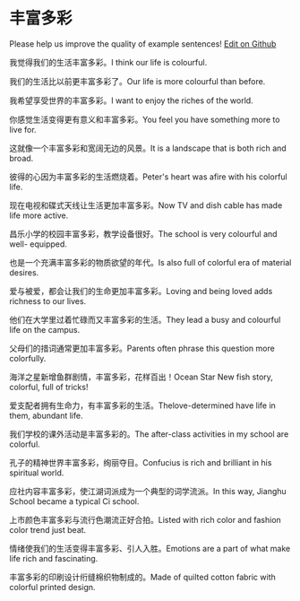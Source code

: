 # 丰富多彩

Please help us improve the quality of example sentences! [Edit on Github](https://github.com/jiyushe/jiyu-example-sentence-source/blob/main/chinese/fengfuduocai.md)

<p><span class="chinese">我觉得我们的生活丰富多彩。</span><span class="english">I think our life is colourful.</span></p>

<p><span class="chinese">我们的生活比以前更丰富多彩了。</span><span class="english">Our life is more colourful than before.</span></p>

<p><span class="chinese">我希望享受世界的丰富多彩。</span><span class="english">I want to enjoy the riches of the world.</span></p>

<p><span class="chinese">你感觉生活变得更有意义和丰富多彩。</span><span class="english">You feel you have something more to live for.</span></p>

<p><span class="chinese">这就像一个丰富多彩和宽阔无边的风景。</span><span class="english">It is a landscape that is both rich and broad.</span></p>

<p><span class="chinese">彼得的心因为丰富多彩的生活燃烧着。</span><span class="english">Peter's heart was afire with his colorful life.</span></p>

<p><span class="chinese">现在电视和碟式天线让生活更加丰富多彩。</span><span class="english">Now TV and dish cable has made life more active.</span></p>

<p><span class="chinese">昌乐小学的校园丰富多彩，教学设备很好。</span><span class="english">The school is very colourful and well- equipped.</span></p>

<p><span class="chinese">也是一个充满丰富多彩的物质欲望的年代。</span><span class="english">Is also full of colorful era of material desires.</span></p>

<p><span class="chinese">爱与被爱，都会让我们的生命更加丰富多彩。</span><span class="english">Loving and being loved adds richness to our lives.</span></p>

<p><span class="chinese">他们在大学里过着忙碌而又丰富多彩的生活。</span><span class="english">They lead a busy and colourful life on the campus.</span></p>

<p><span class="chinese">父母们的措词通常更加丰富多彩。</span><span class="english">Parents often phrase this question more colorfully.</span></p>

<p><span class="chinese">海洋之星新增鱼群剧情，丰富多彩，花样百出！</span><span class="english">Ocean Star New fish story, colorful, full of tricks!</span></p>

<p><span class="chinese">爱支配者拥有生命力，有丰富多彩的生活。</span><span class="english">Thelove-determined have life in them, abundant life.</span></p>

<p><span class="chinese">我们学校的课外活动是丰富多彩的。</span><span class="english">The after-class activities in my school are colorful.</span></p>

<p><span class="chinese">孔子的精神世界丰富多彩，绚丽夺目。</span><span class="english">Confucius is rich and brilliant in his spiritual world.</span></p>

<p><span class="chinese">应社内容丰富多彩，使江湖词派成为一个典型的词学流派。</span><span class="english">In this way, Jianghu School became a typical Ci school.</span></p>

<p><span class="chinese">上市颜色丰富多彩与流行色潮流正好合拍。</span><span class="english">Listed with rich color and fashion color trend just beat.</span></p>

<p><span class="chinese">情绪使我们的生活变得丰富多彩、引人入胜。</span><span class="english">Emotions are a part of what make life rich and fascinating.</span></p>

<p><span class="chinese">丰富多彩的印刷设计绗缝棉织物制成的。</span><span class="english">Made of quilted cotton fabric with colorful printed design.</span></p>

